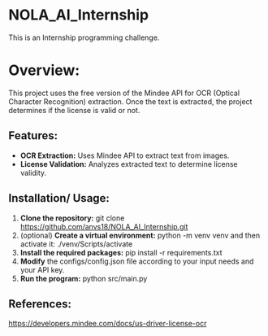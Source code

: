 # NOLA_AI_Internship
This is an Internship programming challenge.

# Overview:
This project uses the free version of the Mindee API for OCR (Optical Character Recognition) extraction. Once the text is extracted, the project determines if the license is valid or not.

## Features:

- **OCR Extraction:** Uses Mindee API to extract text from images.
- **License Validation:** Analyzes extracted text to determine license validity.

## Installation/ Usage:

1. **Clone the repository:** git clone https://github.com/anvs18/NOLA_AI_Internship.git
2. (optional) **Create a virtual environment:** python -m venv venv
   and then activate it: ./venv/Scripts/activate
3. **Install the required packages:** pip install -r requirements.txt
4. **Modify** the configs/config.json file according to your input needs and your API key.
5. **Run the program:** python src/main.py

## References:
https://developers.mindee.com/docs/us-driver-license-ocr
